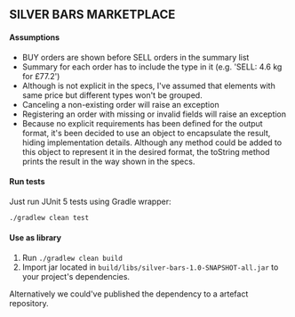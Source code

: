 ## SILVER BARS MARKETPLACE

#### Assumptions

* BUY orders are shown before SELL orders in the summary list
* Summary for each order has to include the type in it (e.g. 'SELL: 4.6 kg for £77.2')
* Although is not explicit in the specs, I've assumed that elements with same price but different types won't be grouped.
* Canceling a non-existing order will raise an exception
* Registering an order with missing or invalid fields will raise an exception
* Because no explicit requirements has been defined for the output format, it's been decided to use an object to encapsulate
the result, hiding implementation details. Although any method could be added to this object to represent it in the desired format, 
the toString method prints the result in the way shown in the specs.


#### Run tests

Just run JUnit 5 tests using Gradle wrapper:

```bash
./gradlew clean test
```

#### Use as library

1. Run `./gradlew clean build`
1. Import jar located in `build/libs/silver-bars-1.0-SNAPSHOT-all.jar` to your project's dependencies.

Alternatively we could've published the dependency to a artefact repository.


